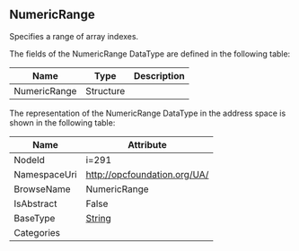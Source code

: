 <!-- datatype -->
## NumericRange
Specifies a range of array indexes.  
<!-- end of description -->
The fields of the NumericRange DataType are defined in the following table:  

|Name|Type|Description|
|---|---|---|
|NumericRange|Structure||

The representation of the NumericRange DataType in the address space is shown in the following table:  

|Name|Attribute|
|---|---|
|NodeId|i=291|
|NamespaceUri|http://opcfoundation.org/UA/|
|BrowseName|NumericRange|
|IsAbstract|False|
|BaseType|[String](../../DataTypes/String/readme.md)|
|Categories||

